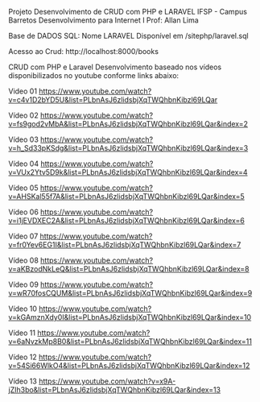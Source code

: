 Projeto Desenvolvimento de CRUD com PHP e LARAVEL
IFSP - Campus Barretos
Desenvolvimento para Internet I
Prof: Allan Lima

Base de DADOS SQL: Nome LARAVEL
Disponível em /sitephp/laravel.sql

Acesso ao Crud:
http://localhost:8000/books

CRUD com PHP e Laravel
Desenvolvimento baseado nos vídeos disponibilizados no youtube conforme links abaixo:

Video 01
https://www.youtube.com/watch?v=c4v1D2bYD5U&list=PLbnAsJ6zlidsbjXqTWQhbnKibzl69LQar

Vídeo 02
https://www.youtube.com/watch?v=fs9god2vMbA&list=PLbnAsJ6zlidsbjXqTWQhbnKibzl69LQar&index=2

Vídeo 03
https://www.youtube.com/watch?v=h_Sd33pKSdg&list=PLbnAsJ6zlidsbjXqTWQhbnKibzl69LQar&index=3

Vídeo 04
https://www.youtube.com/watch?v=VUx2Ytv5D9k&list=PLbnAsJ6zlidsbjXqTWQhbnKibzl69LQar&index=4

Vídeo 05
https://www.youtube.com/watch?v=AHSKal55f7A&list=PLbnAsJ6zlidsbjXqTWQhbnKibzl69LQar&index=5

Vídeo 06
https://www.youtube.com/watch?v=i1jEVDXEC2A&list=PLbnAsJ6zlidsbjXqTWQhbnKibzl69LQar&index=6

Vídeo 07
https://www.youtube.com/watch?v=fr0Yev6EG1I&list=PLbnAsJ6zlidsbjXqTWQhbnKibzl69LQar&index=7

Vídeo 08
https://www.youtube.com/watch?v=aKBzodNkLeQ&list=PLbnAsJ6zlidsbjXqTWQhbnKibzl69LQar&index=8

Vídeo 09
https://www.youtube.com/watch?v=wR70fosCQUM&list=PLbnAsJ6zlidsbjXqTWQhbnKibzl69LQar&index=9

Vídeo 10
https://www.youtube.com/watch?v=kGAmznXdy0I&list=PLbnAsJ6zlidsbjXqTWQhbnKibzl69LQar&index=10

Vídeo 11
https://www.youtube.com/watch?v=6aNvzkMp8B0&list=PLbnAsJ6zlidsbjXqTWQhbnKibzl69LQar&index=11

Vídeo 12
https://www.youtube.com/watch?v=54Si66WlkO4&list=PLbnAsJ6zlidsbjXqTWQhbnKibzl69LQar&index=12

Vídeo 13
https://www.youtube.com/watch?v=x9A-jZIh3bo&list=PLbnAsJ6zlidsbjXqTWQhbnKibzl69LQar&index=13
